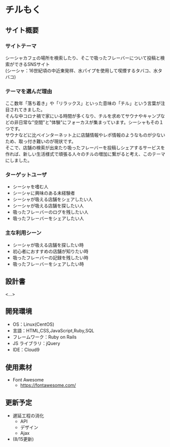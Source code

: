 # チルもく

## サイト概要

### サイトテーマ

シーシャカフェの場所を検索したり、そこで吸ったフレーバーについて投稿と検索ができるSNSサイト<br>
(シーシャ：16世紀頃の中近東発祥、水パイプを使用して喫煙するタバコ、水タバコ)


### テーマを選んだ理由

ここ数年「落ち着き」や「リラックス」といった意味の「チル」という言葉が注目されてきました。<br>
そんな中コロナ禍で家にいる時間が多くなり、チルを求めてサウナやキャンプなどの非日常な"空間"と"体験"にフォーカスが集まっています。シーシャもその１つです。<br>
サウナなどに比べインターネット上に店舗情報やレポ情報のようなものが少ないため、取っ付き難いのが現状です。<br>
そこで、店舗の検索が出来たり吸ったフレーバーを投稿しシェアするサービスを作れば、新しい生活様式で頑張る人々のチルの増加に繋がると考え、このテーマにしました。

### ターゲットユーザ

- シーシャを嗜む人
- シーシャに興味のある未経験者
- シーシャが吸える店舗をシェアしたい人
- シーシャが吸える店舗を探したい人
- 吸ったフレーバーのログを残したい人
- 吸ったフレーバーをシェアしたい人

### 主な利用シーン

- シーシャが吸える店舗を探したい時
- 初心者におすすめの店舗が知りたい時
- 吸ったフレーバーの記録を残したい時
- 吸ったフレーバーをシェアしたい時

## 設計書

<...>

## 開発環境

- OS：Linux(CentOS)
- 言語：HTML,CSS,JavaScript,Ruby,SQL
- フレームワーク：Ruby on Rails
- JS ライブラリ：jQuery
- IDE：Cloud9

## 使用素材

- Font Awesome
  - https://fontawesome.com/


## 更新予定
- 遅延工程の消化
  - API
  - デザイン
  - Ajax
- (8/15更新)
